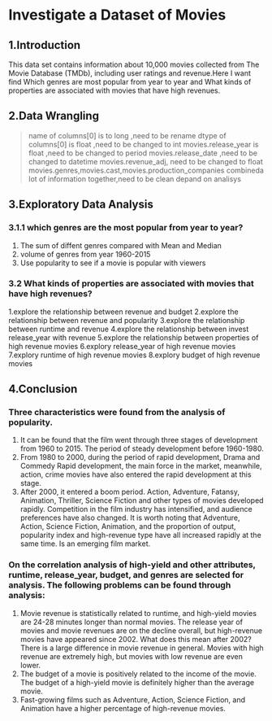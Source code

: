 # Investigate a Dataset of Movies
## 1.Introduction
This data set contains information about 10,000 movies collected from The Movie Database (TMDb), including user ratings and revenue.Here I want find Which genres are most popular from year to year and What kinds of properties are associated with movies that have high revenues.
## 2.Data Wrangling
> name of columns[0] is to long ,need to be rename
> dtype of columns[0] is float ,need to be changed to int
> movies.release_year is float ,need to be changed to period
> movies.release_date ,need to be changed to datetime
> movies.revenue_adj, need to be changed to float
> movies.genres,movies.cast,movies.production_companies combineda lot of information together,need to be clean depand on analisys

## 3.Exploratory Data Analysis
### 3.1.1 which genres are the most popular from year to year?
 1. The sum of diffent genres compared with Mean and Median
 2. volume of genres from year 1960-2015
 3. Use popularity to see if a movie is popular with viewers
### 3.2 What kinds of properties are associated with movies that have high revenues?
 1.explore the relationship between revenue and budget
 2.explore the relationship between revenue and popularity
 3.explore the relationship between runtime and revenue
 4.explore the relationship between invest release_year with revenue
 5.explore the relationship between properties of high revenue movies
 6.explory release_year of high revenue movies
 7.explory runtime of high revenue movies
 8.explory budget of high revenue movies
## 4.Conclusion
### Three characteristics were found from the analysis of popularity.
1. It can be found that the film went through three stages of development from 1960 to 2015. The period of steady development before 1960-1980.
2. From 1980 to 2000, during the period of rapid development, Drama and Commedy Rapid development, the main force in the market, meanwhile, action, crime movies have also entered the rapid development at this stage.
3. After 2000, it entered a boom period. Action, Adventure, Fatansy, Animation, Thriller, Science Fiction and other types of movies developed rapidly. Competition in the film industry has intensified, and audience preferences have also changed. It is worth noting that Adventure, Action, Science Fiction, Animation, and the proportion of output, popularity index and high-revenue type have all increased rapidly at the same time. Is an emerging film market.
### On the correlation analysis of high-yield and other attributes, runtime, release_year, budget, and genres are selected for analysis. The following problems can be found through analysis:
1. Movie revenue is statistically related to runtime, and high-yield movies are 24-28 minutes longer than normal movies.
The release year of movies and movie revenues are on the decline overall, but high-revenue movies have appeared since 2002. What does this mean after 2002?There is a large difference in movie revenue in general. Movies with high revenue are extremely high, but movies with low revenue are even lower.
2. The budget of a movie is positively related to the income of the movie. The budget of a high-yield movie is definitely higher than the average movie.
3. Fast-growing films such as Adventure, Action, Science Fiction, and Animation have a higher percentage of high-revenue movies.


